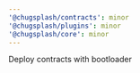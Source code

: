 ```yaml
---
'@chugsplash/contracts': minor
'@chugsplash/plugins': minor
'@chugsplash/core': minor
---
```


Deploy contracts with bootloader
